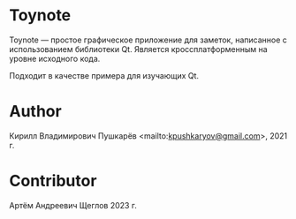 # Toynote

Toynote — простое графическое приложение для заметок, написанное с использованием библиотеки Qt. Является кроссплатформенным на уровне исходного кода.

Подходит в качестве примера для изучающих Qt.

# Author

Кирилл Владимирович Пушкарёв \<mailto:kpushkaryov@gmail.com\>, 2021 г.

# Contributor

Артём Андреевич Щеглов 2023 г.

